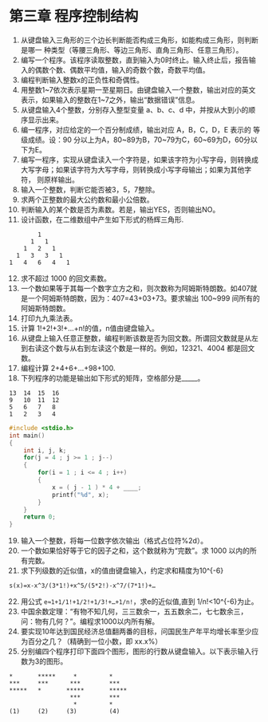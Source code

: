 # 第三章 程序控制结构
1. 从键盘输入三角形的三个边长判断能否构成三角形，如能构成三角形，则判断是哪一 种类型（等腰三角形、等边三角形、直角三角形、任意三角形）。
2. 编写一个程序。该程序读取整数，直到输入为0时终止。输入终止后，报告输入的偶数个数、偶数平均值，输入的奇数个数，奇数平均值。
3. 编程判断输入整数x的正负性和奇偶性。
4. 用整数1\~7依次表示星期一至星期日。由键盘输入一个整数，输出对应的英文表示，如果输入的整数在1\~7之外，输出“数据错误”信息。
5. 从键盘输入4个整数，分别存入整型变量 a、b、c、d 中，并按从大到小的顺序显示出来。
6. 编一程序，对应给定的一个百分制成绩，输出对应 A，B，C，D，E 表示的 等级成绩。设：90 分以上为A，80\~89为B，70\~79为C，60\~69为D，60分以下为E。
7. 编写一程序，实现从键盘读入一个字符是，如果该字符为小写字母，则转换成大写字母；如果该字符为大写字母，则转换成小写字母输出；如果为其他字符， 则原样输出。
8. 输入一个整数，判断它能否被3，5，7整除。
9. 求两个正整数的最大公约数和最小公倍数。
10. 判断输入的某个数是否为素数。若是，输出YES，否则输出NO。
11. 设计函数，在二维数组中产生如下形式的杨辉三角形.
```
        1
      1   1
    1   2   1
  1   3   3   1
1   4   6   4   1
```
12. 求不超过 1000 的回文素数。
13. 一个数如果等于其每一个数字立方之和，则次数称为阿姆斯特朗数。如407就是一个阿姆斯特朗数，因为：407=43+03+73。要求输出 100~999 间所有的阿姆斯特朗数。
14. 打印九九乘法表。
15. 计算 1!+2!+3!+…+n!的值，n值由键盘输入。
16. 从键盘上输入任意正整数，编程判断该数是否为回文数。所谓回文数就是从左到右读这个数与从右到左读这个数是一样的。例如，12321、4004 都是回文数。
17. 编程计算 2+4+6+…+98+100.
18. 下列程序的功能是输出如下形式的矩阵，空格部分是_____。
```
13  14  15  16
9   10  11  12
5   6   7   8
1   2   3   4
```
```c
#include <stdio.h>
int main()
{
    int i, j, k;
    for(j = 4 ; j >= 1 ; j--)
    {   
        for(i = 1 ; i <= 4 ; i++)
        {     
            x = ( j - 1 ) * 4 + ____;
            printf("%d", x);
        }
    }
    return 0;
}
```
19. 输入一个整数，将每一位数字依次输出（格式占位符%2d）。
20. 一个数如果恰好等于它的因子之和，这个数就称为“完数”。求 1000 以内的所有完数。
21. 求下列级数的近似值，x的值由键盘输入，约定求和精度为10^{-6}
 ```
s(x)=x-x^3/(3*1!)+x^5/(5*2!)-x^7/(7*1!)+…
```
22. 用公式 `e≈1+1/1!+1/2!+1/3!+…+1/n!`，求e的近似值,直到 1/n!<10^{-6}为止。
23. 中国余数定理：“有物不知几何，三三数余一，五五数余二，七七数余三，问：物有几何？”。编程求1000以内所有解。
24. 要实现10年达到国民经济总值翻两番的目标，问国民生产年平均增长率至少应为百分之几？（精确到一位小数，即 xx.x%）
25. 分别编四个程序打印下面四个图形，图形的行数从键盘输入。以下表示输入行数为3的图形。
```
*       *****     *         *
***     ***      ***        ***
*****   *       *****       *****
                 ***        ***
                  *         *
(1)     (2)     (3)         (4)  
```
